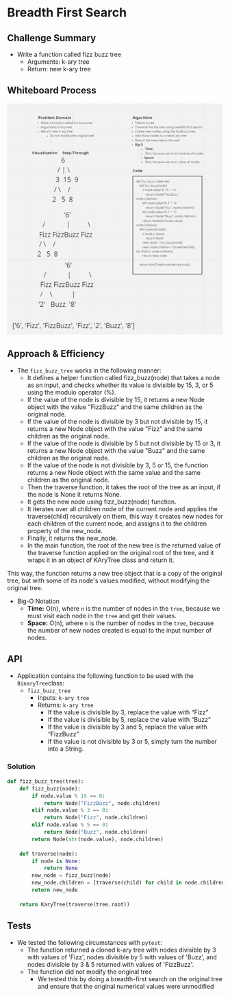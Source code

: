 # Breadth First Search

## Challenge Summary

* Write a function called fizz buzz tree
  * Arguments: k-ary tree
  * Return: new k-ary tree

## Whiteboard Process

![Tree Fizz Buzz](./tree_fizz_buzz.png)

## Approach & Efficiency

* The `fizz_buzz_tree` works in the following manner:
  * It defines a helper function called fizz_buzz(node) that takes a node as an input, and checks whether its value is divisible by 15, 3, or 5 using the modulo operator (%).
  * If the value of the node is divisible by 15, it returns a new Node object with the value "FizzBuzz" and the same children as the original node.
  * If the value of the node is divisible by 3 but not divisible by 15, it returns a new Node object with the value "Fizz" and the same children as the original node.
  * If the value of the node is divisible by 5 but not divisible by 15 or 3, it returns a new Node object with the value "Buzz" and the same children as the original node.
  * If the value of the node is not divisible by 3, 5 or 15, the function returns a new Node object with the same value and the same children as the original node.
  * Then the traverse function, it takes the root of the tree as an input, if the node is None it returns None.
  * It gets the new node using fizz_buzz(node) function.
  * It iterates over all children node of the current node and applies the traverse(child) recursively on them, this way it creates new nodes for each children of the current node, and assigns it to the children property of the new_node.
  * Finally, it returns the new_node.
  * In the main function, the root of the new tree is the returned value of the traverse function applied on the original root of the tree, and it wraps it in an object of KAryTree class and return it.

This way, the function returns a new tree object that is a copy of the original tree, but with some of its node's values modified, without modifying the original tree.

* Big-O Notation
  * **Time:** O(n), where `n` is the number of nodes in the `tree`, because we must visit each node in the `tree` and get their values.
  * **Space:** O(n), where `n` is the number of nodes in the `tree`, because the number of new nodes created is equal to the input number of nodes.

## API

* Application contains the following function to be used with the `BinaryTree`class:
  * `fizz_buzz_tree`
    * Inputs: `k-ary tree`
    * Returns: `k-ary tree`
      * If the value is divisible by 3, replace the value with “Fizz”
      * If the value is divisible by 5, replace the value with “Buzz”
      * If the value is divisible by 3 and 5, replace the value with “FizzBuzz”
      * If the value is not divisible by 3 or 5, simply turn the number into a String.

### Solution

```py
def fizz_buzz_tree(tree):
    def fizz_buzz(node):
        if node.value % 15 == 0:
            return Node("FizzBuzz", node.children)
        elif node.value % 3 == 0:
            return Node("Fizz", node.children)
        elif node.value % 5 == 0:
            return Node("Buzz", node.children)
        return Node(str(node.value), node.children)

    def traverse(node):
        if node is None:
            return None
        new_node = fizz_buzz(node)
        new_node.children = [traverse(child) for child in node.children]
        return new_node

    return KaryTree(traverse(tree.root))
```

## Tests

* We tested the following circumstances with `pytest`:
  * The function returned a cloned k-ary tree with nodes divisible by 3 with values of 'Fizz', nodes divisible by 5 with values of 'Buzz', and nodes divisible by 3 & 5 returned with values of 'FizzBuzz'.
  * The function did not modify the original tree
    * We tested this by doing a breadth-first search on the original tree and ensure that the original numerical values were unmodified
